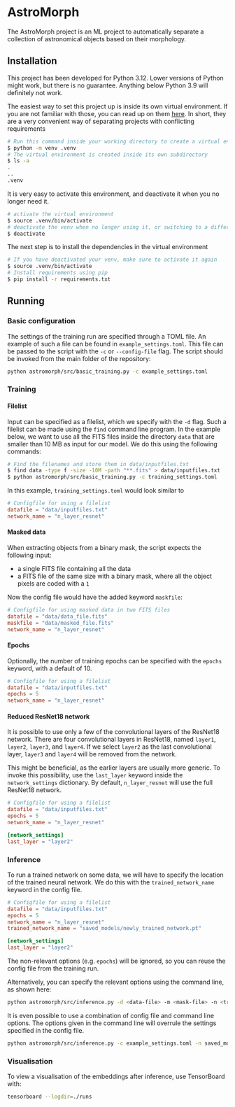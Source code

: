 # AstroMorph

The AstroMorph project is an ML project to automatically separate a collection of astronomical objects based on their morphology.

## Installation

This project has been developed for Python 3.12.
Lower versions of Python might work, but there is no guarantee.
Anything below Python 3.9 will definitely not work.

The easiest way to set this project up is inside its own virtual environment.
If you are not familiar with those, you can read up on them [here](https://docs.python.org/3/library/venv.html).
In short, they are a very convenient way of separating projects with conflicting
requirements

```bash
# Run this command inside your working directory to create a virtual environment
$ python -m venv .venv
# The virtual environment is created inside its own subdirectory
$ ls -a
.
..
.venv
```

It is very easy to activate this environment, and deactivate it when you no longer need it.

```bash
# activate the virtual environment
$ source .venv/bin/activate
# deactivate the venv when no longer using it, or switching to a different project
$ deactivate
```

The next step is to install the dependencies in the virtual environment

```bash
# If you have deactivated your venv, make sure to activate it again
$ source .venv/bin/activate
# Install requirements using pip
$ pip install -r requirements.txt
```

## Running

### Basic configuration

The settings of the training run are specified through a TOML file.
An example of such a file can be found in `example_settings.toml`.
This file can be passed to the script with the `-c` or `--config-file` flag.
The script should be invoked from the main folder of the repository:

```bash
python astromorph/src/basic_training.py -c example_settings.toml
```

### Training

#### Filelist

Input can be specified as a filelist, which we specify with the `-d` flag.
Such a filelist can be made using the `find` command line program.
In the example below, we want to use all the FITS files inside the directory `data`
that are smaller than 10 MB as input for our model.
We do this using the following commands:

```bash
# Find the filenames and store them in data/inputfiles.txt
$ find data -type f -size -10M -path "**.fits" > data/inputfiles.txt
$ python astromorph/src/basic_training.py -c training_settings.toml
```

In this example, `training_settings.toml` would look similar to

```toml
# Configfile for using a filelist
datafile = "data/inputfiles.txt"
network_name = "n_layer_resnet"
```

#### Masked data

When extracting objects from a binary mask, the script expects the following input:

- a single FITS file containing all the data
- a FITS file of the same size with a binary mask, where all the object pixels are coded with a `1`

Now the config file would have the added keyword `maskfile`:

```toml
# Configfile for using masked data in two FITS files
datafile = "data/data_file.fits"
maskfile = "data/masked_file.fits"
network_name = "n_layer_resnet"
```

#### Epochs

Optionally, the number of training epochs can be specified with the `epochs` keyword, with a default of 10.

```toml
# Configfile for using a filelist
datafile = "data/inputfiles.txt"
epochs = 5
network_name = "n_layer_resnet"
```

#### Reduced ResNet18 network

It is possible to use only a few of the convolutional layers of the ResNet18 network.
There are four convolutional layers in ResNet18, named `layer1`, `layer2`,
`layer3`, and `layer4`.
If we select `layer2` as the last convolutional layer, `layer3` and `layer4`
will be removed from the network.

This might be beneficial, as the earlier layers are usually more generic.
To invoke this possibility, use the `last_layer` keyword inside the `network_settings` dictionary.
By default, `n_layer_resnet` will use the full ResNet18 network.

```toml
# Configfile for using a filelist
datafile = "data/inputfiles.txt"
epochs = 5
network_name = "n_layer_resnet"

[network_settings]
last_layer = "layer2"
```

### Inference

To run a trained network on some data, we will have to specify the location of the trained neural network.
We do this with the `trained_network_name` keyword in the config file.

```toml
# Configfile for using a filelist
datafile = "data/inputfiles.txt"
epochs = 5
network_name = "n_layer_resnet"
trained_network_name = "saved_models/newly_trained_network.pt"

[network_settings]
last_layer = "layer2"
```

The non-relevant options (e.g. `epochs`) will be ignored, so you can reuse the config file from the training run.

Alternatively, you can specify the relevant options using the command line, as shown here:

```bash
python astromorph/src/inference.py -d <data-file> -m <mask-file> -n <trained-network-file>
```

It is even possible to use a combination of config file and command line options.
The options given in the command line will overrule the settings specified in the config file.

```bash
python astromorph/src/inference.py -c example_settings.toml -n saved_models/newly_trained_network.pt
```

### Visualisation

To view a visualisation of the embeddings after inference, use TensorBoard with:

```bash
tensorboard --logdir=./runs
```
